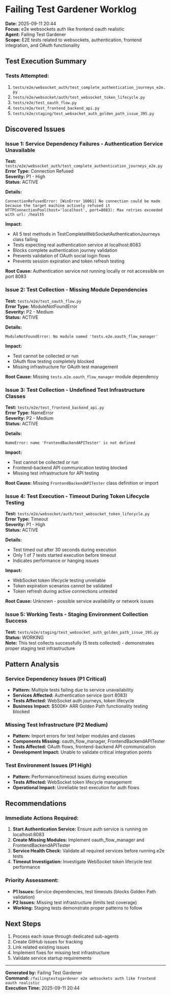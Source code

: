 # Failing Test Gardener Worklog

**Date:** 2025-09-11 20:44  
**Focus:** e2e websockets auth like frontend oauth realistic  
**Agent:** Failing Test Gardener  
**Scope:** E2E tests related to websockets, authentication, frontend integration, and OAuth functionality  

## Test Execution Summary

### Tests Attempted:
1. `tests/e2e/websocket_auth/test_complete_authentication_journeys_e2e.py`
2. `tests/e2e/websocket/auth/test_websocket_token_lifecycle.py`
3. `tests/e2e/test_oauth_flow.py`
4. `tests/e2e/test_frontend_backend_api.py`
5. `tests/e2e/staging/test_websocket_auth_golden_path_issue_395.py`

## Discovered Issues

### Issue 1: Service Dependency Failures - Authentication Service Unavailable
**Test:** `tests/e2e/websocket_auth/test_complete_authentication_journeys_e2e.py`  
**Error Type:** Connection Refused  
**Severity:** P1 - High  
**Status:** ACTIVE  

**Details:**
```
ConnectionRefusedError: [WinError 10061] No connection could be made because the target machine actively refused it
HTTPConnectionPool(host='localhost', port=8083): Max retries exceeded with url: /health
```

**Impact:**
- All 5 test methods in TestCompleteWebSocketAuthenticationJourneys class failing
- Tests expecting real authentication service at localhost:8083
- Blocks complete authentication journey validation
- Prevents validation of OAuth social login flows
- Prevents session expiration and token refresh testing

**Root Cause:** Authentication service not running locally or not accessible on port 8083

### Issue 2: Test Collection - Missing Module Dependencies
**Test:** `tests/e2e/test_oauth_flow.py`  
**Error Type:** ModuleNotFoundError  
**Severity:** P2 - Medium  
**Status:** ACTIVE  

**Details:**
```
ModuleNotFoundError: No module named 'tests.e2e.oauth_flow_manager'
```

**Impact:**
- Test cannot be collected or run
- OAuth flow testing completely blocked
- Missing infrastructure for OAuth test management

**Root Cause:** Missing `tests.e2e.oauth_flow_manager` module dependency

### Issue 3: Test Collection - Undefined Test Infrastructure Classes
**Test:** `tests/e2e/test_frontend_backend_api.py`  
**Error Type:** NameError  
**Severity:** P2 - Medium  
**Status:** ACTIVE  

**Details:**
```
NameError: name 'FrontendBackendAPITester' is not defined
```

**Impact:**
- Test cannot be collected or run
- Frontend-backend API communication testing blocked
- Missing test infrastructure for API testing

**Root Cause:** Missing `FrontendBackendAPITester` class definition or import

### Issue 4: Test Execution - Timeout During Token Lifecycle Testing  
**Test:** `tests/e2e/websocket/auth/test_websocket_token_lifecycle.py`  
**Error Type:** Timeout  
**Severity:** P1 - High  
**Status:** ACTIVE  

**Details:**
- Test timed out after 30 seconds during execution
- Only 1 of 7 tests started execution before timeout
- Indicates performance or hanging issues

**Impact:**
- WebSocket token lifecycle testing unreliable
- Token expiration scenarios cannot be validated
- Token refresh during active connections untested

**Root Cause:** Unknown - possible service availability or network issues

### Issue 5: Working Tests - Staging Environment Collection Success
**Test:** `tests/e2e/staging/test_websocket_auth_golden_path_issue_395.py`  
**Status:** WORKING  
**Note:** This test collects successfully (5 tests collected) - demonstrates proper staging test infrastructure

## Pattern Analysis

### Service Dependency Issues (P1 Critical)
- **Pattern:** Multiple tests failing due to service unavailability
- **Services Affected:** Authentication service (port 8083)
- **Tests Affected:** WebSocket auth journeys, token lifecycle
- **Business Impact:** $500K+ ARR Golden Path functionality testing blocked

### Missing Test Infrastructure (P2 Medium)  
- **Pattern:** Import errors for test helper modules and classes
- **Components Missing:** oauth_flow_manager, FrontendBackendAPITester
- **Tests Affected:** OAuth flows, frontend-backend API communication
- **Development Impact:** Unable to validate critical integration points

### Test Environment Issues (P1 High)
- **Pattern:** Performance/timeout issues during execution
- **Tests Affected:** WebSocket token lifecycle management
- **Operational Impact:** Unreliable test execution for auth flows

## Recommendations

### Immediate Actions Required:
1. **Start Authentication Service:** Ensure auth service is running on localhost:8083
2. **Create Missing Modules:** Implement oauth_flow_manager and FrontendBackendAPITester
3. **Service Health Check:** Validate all required services before running e2e tests
4. **Timeout Investigation:** Investigate WebSocket token lifecycle test performance

### Priority Assessment:
- **P1 Issues:** Service dependencies, test timeouts (blocks Golden Path validation)
- **P2 Issues:** Missing test infrastructure (limits test coverage)
- **Working:** Staging tests demonstrate proper patterns to follow

## Next Steps

1. Process each issue through dedicated sub-agents
2. Create GitHub issues for tracking
3. Link related existing issues
4. Implement fixes for missing test infrastructure
5. Validate service startup requirements

---
**Generated by:** Failing Test Gardener  
**Command:** `/failingtestsgardener e2e websockets auth like frontend oauth realistic`  
**Execution Time:** 2025-09-11 20:44